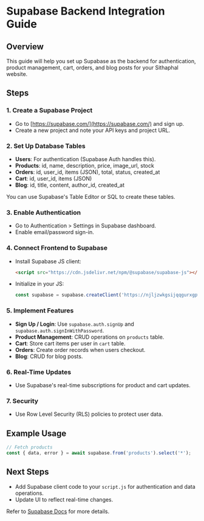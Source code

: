 # Supabase Backend Integration Guide

## Overview
This guide will help you set up Supabase as the backend for authentication, product management, cart, orders, and blog posts for your Sithaphal website.

## Steps

### 1. Create a Supabase Project
- Go to [https://supabase.com/](https://supabase.com/) and sign up.
- Create a new project and note your API keys and project URL.

### 2. Set Up Database Tables
- **Users**: For authentication (Supabase Auth handles this).
- **Products**: id, name, description, price, image_url, stock
- **Orders**: id, user_id, items (JSON), total, status, created_at
- **Cart**: id, user_id, items (JSON)
- **Blog**: id, title, content, author_id, created_at

You can use Supabase's Table Editor or SQL to create these tables.

### 3. Enable Authentication
- Go to Authentication > Settings in Supabase dashboard.
- Enable email/password sign-in.

### 4. Connect Frontend to Supabase
- Install Supabase JS client:
  ```html
  <script src="https://cdn.jsdelivr.net/npm/@supabase/supabase-js"></script>
  ```
- Initialize in your JS:
  ```js
  const supabase = supabase.createClient('https://njljzwkgsijqqgurxgpw.supabase.co', 'eyJhbGciOiJIUzI1NiIsInR5cCI6IkpXVCJ9.eyJpc3MiOiJzdXBhYmFzZSIsInJlZiI6Im5qbGp6d2tnc2lqcXFndXJ4Z3B3Iiwicm9sZSI6ImFub24iLCJpYXQiOjE3NTU4ODIzMjEsImV4cCI6MjA3MTQ1ODMyMX0.MrZRLrpvH3oG1yn1TETVlo5Vy1-IIUit7guqgWw0hyM');
  ```

### 5. Implement Features
- **Sign Up / Login**: Use `supabase.auth.signUp` and `supabase.auth.signInWithPassword`.
- **Product Management**: CRUD operations on `products` table.
- **Cart**: Store cart items per user in `cart` table.
- **Orders**: Create order records when users checkout.
- **Blog**: CRUD for blog posts.

### 6. Real-Time Updates
- Use Supabase's real-time subscriptions for product and cart updates.

### 7. Security
- Use Row Level Security (RLS) policies to protect user data.

## Example Usage
```js
// Fetch products
const { data, error } = await supabase.from('products').select('*');
```

## Next Steps
- Add Supabase client code to your `script.js` for authentication and data operations.
- Update UI to reflect real-time changes.

Refer to [Supabase Docs](https://supabase.com/docs) for more details.